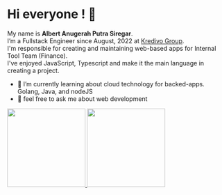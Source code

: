 # Hi everyone ! 👋
My name is **Albert Anugerah Putra Siregar**.  
I’m a Fullstack Engineer since August, 2022 at [Kredivo Group](https://kredivocorp.com).  
I'm responsible for creating and maintaining web-based apps for Internal Tool Team (Finance).  
I've enjoyed JavaScript, Typescript and make it the main language in creating a project.  
- 🌱 I’m currently learning about cloud technology for backed-apps. Golang, Java, and nodeJS
- 💬 feel free to ask me about web development

<p align="left">
<a href="https://github.com/albertanugerah">
  <img height="180em" src="https://github-readme-stats-eight-theta.vercel.app/api?username=albertanugerah&show_icons=true&theme=algolia&include_all_commits=true&count_private=true"/>
  <img height="180em" src="https://github-readme-stats-eight-theta.vercel.app/api/top-langs/?username=albertanugerah&layout=compact&langs_count=8&theme=algolia"/>
</a>
</p>
<!--
**albertanugerah/albertanugerah** is a ✨ _special_ ✨ repository because its `README.md` (this file) appears on your GitHub profile.

Here are some ideas to get you started:

- 🔭 I’m currently working on ...
- 🌱 I’m currently learning ...
- 👯 I’m looking to collaborate on ...
- 🤔 I’m looking for help with ...
- 💬 Ask me about ...
- 📫 How to reach me: ...
- 😄 Pronouns: ...
- ⚡ Fun fact: ...
-->
